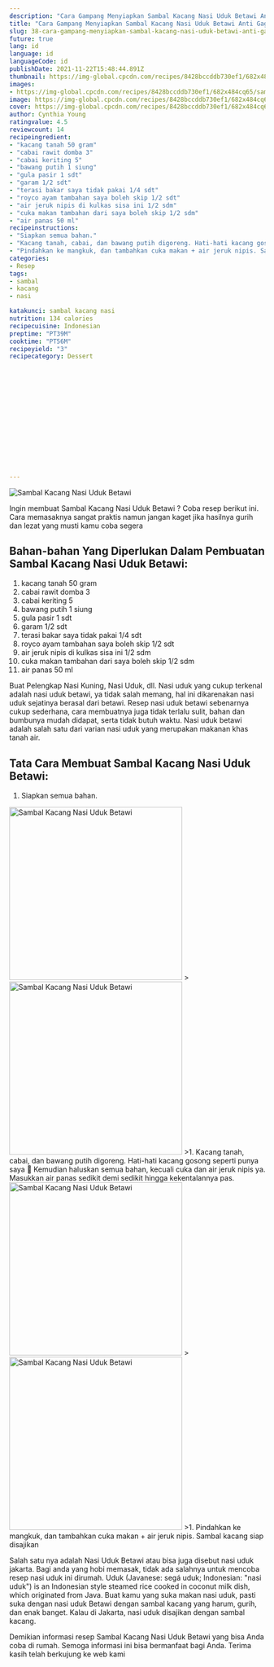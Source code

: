```yaml
---
description: "Cara Gampang Menyiapkan Sambal Kacang Nasi Uduk Betawi Anti Gagal"
title: "Cara Gampang Menyiapkan Sambal Kacang Nasi Uduk Betawi Anti Gagal"
slug: 38-cara-gampang-menyiapkan-sambal-kacang-nasi-uduk-betawi-anti-gagal
future: true
lang: id
language: id
languageCode: id
publishDate: 2021-11-22T15:48:44.891Z 
thumbnail: https://img-global.cpcdn.com/recipes/8428bccddb730ef1/682x484cq65/sambal-kacang-nasi-uduk-betawi-foto-resep-utama.png
images:
- https://img-global.cpcdn.com/recipes/8428bccddb730ef1/682x484cq65/sambal-kacang-nasi-uduk-betawi-foto-resep-utama.png
image: https://img-global.cpcdn.com/recipes/8428bccddb730ef1/682x484cq65/sambal-kacang-nasi-uduk-betawi-foto-resep-utama.png
cover: https://img-global.cpcdn.com/recipes/8428bccddb730ef1/682x484cq65/sambal-kacang-nasi-uduk-betawi-foto-resep-utama.png
author: Cynthia Young
ratingvalue: 4.5
reviewcount: 14
recipeingredient:
- "kacang tanah 50 gram"
- "cabai rawit domba 3"
- "cabai keriting 5"
- "bawang putih 1 siung"
- "gula pasir 1 sdt"
- "garam 1/2 sdt"
- "terasi bakar saya tidak pakai 1/4 sdt"
- "royco ayam tambahan saya boleh skip 1/2 sdt"
- "air jeruk nipis di kulkas sisa ini 1/2 sdm"
- "cuka makan tambahan dari saya boleh skip 1/2 sdm"
- "air panas 50 ml"
recipeinstructions:
- "Siapkan semua bahan."
- "Kacang tanah, cabai, dan bawang putih digoreng. Hati-hati kacang gosong seperti punya saya 🤭 Kemudian haluskan semua bahan, kecuali cuka dan air jeruk nipis ya. Masukkan air panas sedikit demi sedikit hingga kekentalannya pas."
- "Pindahkan ke mangkuk, dan tambahkan cuka makan + air jeruk nipis. Sambal kacang siap disajikan"
categories:
- Resep
tags:
- sambal
- kacang
- nasi

katakunci: sambal kacang nasi 
nutrition: 134 calories
recipecuisine: Indonesian
preptime: "PT39M"
cooktime: "PT56M"
recipeyield: "3"
recipecategory: Dessert


     
    
    
    
    
    
    
    
    
    
    
      
    
---
```



![Sambal Kacang Nasi Uduk Betawi](https://img-global.cpcdn.com/recipes/8428bccddb730ef1/682x484cq65/sambal-kacang-nasi-uduk-betawi-foto-resep-utama.png)

Ingin membuat Sambal Kacang Nasi Uduk Betawi ? Coba resep berikut ini. Cara memasaknya sangat praktis namun jangan kaget jika hasilnya gurih dan lezat yang musti kamu coba segera

<!--inarticleads1-->

## Bahan-bahan Yang Diperlukan Dalam Pembuatan Sambal Kacang Nasi Uduk Betawi:

1. kacang tanah 50 gram
1. cabai rawit domba 3
1. cabai keriting 5
1. bawang putih 1 siung
1. gula pasir 1 sdt
1. garam 1/2 sdt
1. terasi bakar saya tidak pakai 1/4 sdt
1. royco ayam tambahan saya boleh skip 1/2 sdt
1. air jeruk nipis di kulkas sisa ini 1/2 sdm
1. cuka makan tambahan dari saya boleh skip 1/2 sdm
1. air panas 50 ml

Buat Pelengkap Nasi Kuning, Nasi Uduk, dll. Nasi uduk yang cukup terkenal adalah nasi uduk betawi, ya tidak salah memang, hal ini dikarenakan nasi uduk sejatinya berasal dari betawi. Resep nasi uduk betawi sebenarnya cukup sederhana, cara membuatnya juga tidak terlalu sulit, bahan dan bumbunya mudah didapat, serta tidak butuh waktu. Nasi uduk betawi adalah salah satu dari varian nasi uduk yang merupakan makanan khas tanah air. 

<!--inarticleads2-->

## Tata Cara Membuat Sambal Kacang Nasi Uduk Betawi:

1. Siapkan semua bahan.
<img class="lazyload" data-src="https://img-global.cpcdn.com/steps/6dddf260a274168e/160x128cq70/sambal-kacang-nasi-uduk-betawi-langkah-memasak-1-foto.png" alt="Sambal Kacang Nasi Uduk Betawi" width="340" height="340">
><img class="lazyload" data-src="https://img-global.cpcdn.com/steps/29d48f2363ad9b85/160x128cq70/sambal-kacang-nasi-uduk-betawi-langkah-memasak-1-foto.png" alt="Sambal Kacang Nasi Uduk Betawi" width="340" height="340">
>1. Kacang tanah, cabai, dan bawang putih digoreng. Hati-hati kacang gosong seperti punya saya 🤭 Kemudian haluskan semua bahan, kecuali cuka dan air jeruk nipis ya. Masukkan air panas sedikit demi sedikit hingga kekentalannya pas.
<img class="lazyload" data-src="https://img-global.cpcdn.com/steps/54d8d88188cd8fbe/160x128cq70/sambal-kacang-nasi-uduk-betawi-langkah-memasak-2-foto.png" alt="Sambal Kacang Nasi Uduk Betawi" width="340" height="340">
><img class="lazyload" data-src="https://img-global.cpcdn.com/steps/7efdb94c8ba2f399/160x128cq70/sambal-kacang-nasi-uduk-betawi-langkah-memasak-2-foto.png" alt="Sambal Kacang Nasi Uduk Betawi" width="340" height="340">
>1. Pindahkan ke mangkuk, dan tambahkan cuka makan + air jeruk nipis. Sambal kacang siap disajikan


Salah satu nya adalah Nasi Uduk Betawi atau bisa juga disebut nasi uduk jakarta. Bagi anda yang hobi memasak, tidak ada salahnya untuk mencoba resep nasi uduk ini dirumah. Uduk (Javanese: segá uduk; Indonesian: &#34;nasi uduk&#34;) is an Indonesian style steamed rice cooked in coconut milk dish, which originated from Java. Buat kamu yang suka makan nasi uduk, pasti suka dengan nasi uduk Betawi dengan sambal kacang yang harum, gurih, dan enak banget. Kalau di Jakarta, nasi uduk disajikan dengan sambal kacang. 

Demikian informasi  resep Sambal Kacang Nasi Uduk Betawi   yang bisa Anda coba di rumah. Semoga informasi ini bisa bermanfaat bagi Anda. Terima kasih telah berkujung ke web kami
